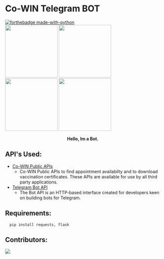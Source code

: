 # Co-WIN Telegram BOT
[![forthebadge made-with-python](http://ForTheBadge.com/images/badges/made-with-python.svg)](https://www.python.org/)<br/>
<img src="https://media.giphy.com/media/HdjEnj3U6b6hGzcRsW/giphy.gif" width="" height="170px"/> <img src="https://media.giphy.com/media/HdjEnj3U6b6hGzcRsW/giphy.gif" width="" height="170px"/> <img src="https://media.giphy.com/media/HdjEnj3U6b6hGzcRsW/giphy.gif" width="" height="170px"/> <img src="https://media.giphy.com/media/HdjEnj3U6b6hGzcRsW/giphy.gif" width="" height="170px"/>
<p style="text-align:center;"><b>Hello, Im a Bot.</b></p>

## API's Used:
* [Co-WIN Public APIs](https://apisetu.gov.in/public/api/cowin)
   - Co-WIN Public APIs to find appointment availabilty and to download vaccination certificates. These APIs are available for use by all third party applications.
* [Telegram Bot API](https://core.telegram.org/bots/api/)
   - The Bot API is an HTTP-based interface created for developers keen on building bots for Telegram.

## Requirements:
```
  pip install requests, flask
```

## Contributors:
<a href="https://github.com/vamshipv/teleBot-Vaccine/graphs/contributors">
  <img src="https://contrib.rocks/image?repo=vamshipv/teleBot-Vaccine" />
</a>
